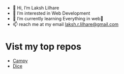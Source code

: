 - 👋 Hi, I’m Laksh Lilhare
- 👀 I’m interested in Web Development
- 🌱 I’m currently learning Everything in web🤔
- 📫 reach me at my email laksh.r.lilhare@gmail.com

# Vist my top repos

- [Campy](https://bit.ly/lrlc-camps)
- [Dice](https://github.com/LakshLilhare-in/laksh-dice/tree/main)



